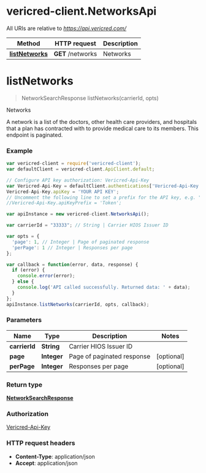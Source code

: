 # vericred-client.NetworksApi

All URIs are relative to *https://api.vericred.com/*

Method | HTTP request | Description
------------- | ------------- | -------------
[**listNetworks**](NetworksApi.md#listNetworks) | **GET** /networks | Networks


<a name="listNetworks"></a>
# **listNetworks**
> NetworkSearchResponse listNetworks(carrierId, opts)

Networks

A network is a list of the doctors, other health care providers,
and hospitals that a plan has contracted with to provide medical care to
its members. This endpoint is paginated.

### Example
```javascript
var vericred-client = require('vericred-client');
var defaultClient = vericred-client.ApiClient.default;

// Configure API key authorization: Vericred-Api-Key
var Vericred-Api-Key = defaultClient.authentications['Vericred-Api-Key'];
Vericred-Api-Key.apiKey = 'YOUR API KEY';
// Uncomment the following line to set a prefix for the API key, e.g. "Token" (defaults to null)
//Vericred-Api-Key.apiKeyPrefix = 'Token';

var apiInstance = new vericred-client.NetworksApi();

var carrierId = "33333"; // String | Carrier HIOS Issuer ID

var opts = { 
  'page': 1, // Integer | Page of paginated response
  'perPage': 1 // Integer | Responses per page
};

var callback = function(error, data, response) {
  if (error) {
    console.error(error);
  } else {
    console.log('API called successfully. Returned data: ' + data);
  }
};
apiInstance.listNetworks(carrierId, opts, callback);
```

### Parameters

Name | Type | Description  | Notes
------------- | ------------- | ------------- | -------------
 **carrierId** | **String**| Carrier HIOS Issuer ID | 
 **page** | **Integer**| Page of paginated response | [optional] 
 **perPage** | **Integer**| Responses per page | [optional] 

### Return type

[**NetworkSearchResponse**](NetworkSearchResponse.md)

### Authorization

[Vericred-Api-Key](../README.md#Vericred-Api-Key)

### HTTP request headers

 - **Content-Type**: application/json
 - **Accept**: application/json

